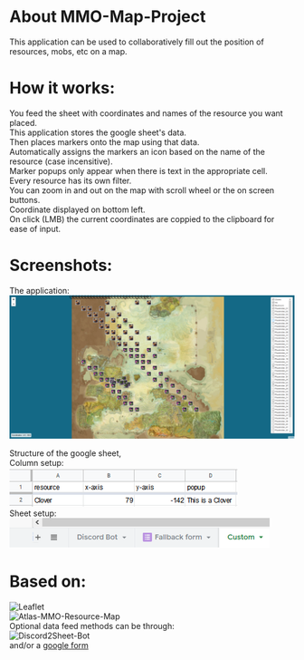 # About MMO-Map-Project     
This application can be used to collaboratively fill out the position of resources, mobs, etc on a map.           

# How it works:
You feed the sheet with coordinates and names of the resource you want placed.        
This application stores the google sheet's data.         
Then places markers onto the map using that data.    
Automatically assigns the markers an icon based on the name of the resource (case incensitive).     
Marker popups only appear when there is text in the appropriate cell.                 
Every resource has its own filter.       
You can zoom in and out on the map with scroll wheel or the on screen buttons.    
Coordinate displayed on bottom left.      
On click (LMB) the current coordinates are coppied to the clipboard for ease of input.

# Screenshots:               
The application:            
![](images/Screenshots/Map-Screenshot.png)              

Structure of the google sheet,  
Column setup:     
![](images/Screenshots/Gdoc-Top.png)     
Sheet setup:     
![](images/Screenshots/Gdoc-Bot.png)

# Based on:    
![Leaflet](https://leafletjs.com/)    
![Atlas-MMO-Resource-Map](https://github.com/ipepe/atlas-mmo-resources-map)     
Optional data feed methods can be through:    
![Discord2Sheet-Bot](https://github.com/hugonun/discord2sheet-bot)     
and/or a [google form](https://www.google.com/forms/about/)        

